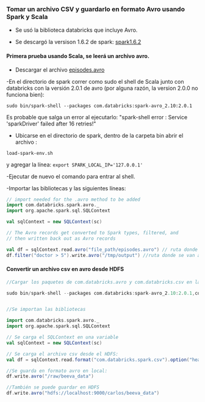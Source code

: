 ### Tomar un  archivo CSV y guardarlo en formato Avro usando Spark y Scala

- Se usó la biblioteca databricks que incluye Avro. 

- Se descargó la versison 1.6.2 de spark:
[spark1.6.2](http://spark.apache.org/downloads.html)

####  Primera prueba usando Scala, se leerá un archivo avro. 

- Descargar el archivo [episodes.avro](https://docs.databricks.com/_static/misc/episodes.avro)

-En el directorio de spark correr como sudo el shell de Scala junto con databricks con la versión 2.0.1 de avro (por alguna razón, la version 2.0.0 no funciona bien):

`sudo bin/spark-shell --packages com.databricks:spark-avro_2.10:2.0.1`
 
Es probable que salga un error al ejecutarlo: "spark-shell error : Service 'sparkDriver' failed after 16 retries!" 

- Ubicarse en el directorio de spark, dentro de la carpeta bin abrir el archivo : 

`load-spark-env.sh`

y agregar la línea: `export SPARK_LOCAL_IP='127.0.0.1' `

-Ejecutar de nuevo el comando para entrar al shell.

-Importar las bibliotecas y las siguientes líneas:

```Scala
// import needed for the .avro method to be added
import com.databricks.spark.avro._
import org.apache.spark.sql.SQLContext

val sqlContext = new SQLContext(sc)

// The Avro records get converted to Spark types, filtered, and
// then written back out as Avro records

val df = sqlContext.read.avro("file_path/episodes.avro") // ruta donde se guardó el archivo episodes.avro
df.filter("doctor > 5").write.avro("/tmp/output") //ruta donde se van a guardar
```

#### Convertir un archivo csv en avro desde HDFS
```Scala
//Cargar los paquetes de com.databricks.avro y com.databricks.csv en la aplicación 

sudo bin/spark-shell --packages com.databricks:spark-avro_2.10:2.0.1,com.databricks:spark-csv_2.10:1.5.0 //tienen que ir separados por coma sin espacios


//Se importan las bibliotecas

import com.databricks.spark.avro._
import org.apache.spark.sql.SQLContext

// Se carga el SQLContext en una variable
val sqlContext = new SQLContext(sc)

// Se carga el archivo csv desde el HDFS:
val df = sqlContext.read.format("com.databricks.spark.csv").option("header", "false").option("inferSchema", "true").load("hdfs://localhost:9000/carlos/beeva_moock_data1.csv")

//Se guarda en formato avro en local:
df.write.avro("/raw/beeva_data")

//También se puede guardar en HDFS
df.write.avro("hdfs://localhost:9000/carlos/beeva_data")


```
